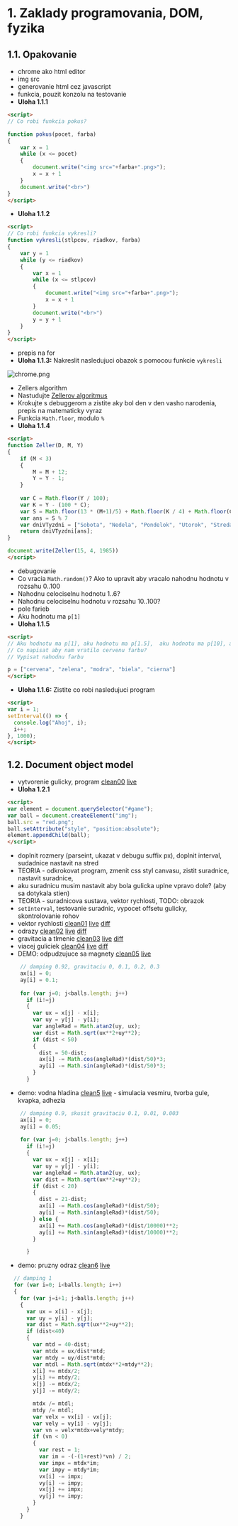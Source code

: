 # 1. Zaklady programovania, DOM, fyzika

## 1.1. Opakovanie
  - chrome ako html editor
  - img src
  - generovanie html cez javascript
  - funkcia, pouzit konzolu na testovanie
  - **Uloha 1.1.1**

```html
<script>
// Co robi funkcia pokus?

function pokus(pocet, farba)
{
    var x = 1
    while (x <= pocet)
    {
        document.write("<img src="+farba+".png>");
        x = x + 1
    }
    document.write("<br>")
}
</script>
```

  - **Uloha 1.1.2**

```html
<script>
// Co robi funkcia vykresli?
function vykresli(stlpcov, riadkov, farba)
{
    var y = 1
    while (y <= riadkov)
    {
        var x = 1
        while (x <= stlpcov)
        {
            document.write("<img src="+farba+".png>");
            x = x + 1
        }
        document.write("<br>")
        y = y + 1
    }
}
</script>
```

  - prepis na for
  - **Uloha 1.1.3:** Nakreslit nasledujuci obazok s pomocou funkcie `vykresli`

![chrome.png](uloha113.png)

  - Zellers algorithm
  - Nastudujte [Zellerov algoritmus](https://en.wikipedia.org/wiki/Determination_of_the_day_of_the_week)
  - Krokujte s debuggerom a zistite aky bol den v den vasho narodenia, prepis na matematicky vyraz
  - Funkcia `Math.floor`, modulo `%`
  - **Uloha 1.1.4**

```html
<script>
function Zeller(D, M, Y)
{    
    if (M < 3)
    {
        M = M + 12;
        Y = Y - 1;
    }
    
    var C = Math.floor(Y / 100);
    var K = Y - (100 * C);
    var S = Math.floor(13 * (M+1)/5) + Math.floor(K / 4) + Math.floor(C / 4) + D + K - (2 * C) + (7 * C);
    var ans = S % 7
    var dniVTyzdni = ["Sobota", "Nedela", "Pondelok", "Utorok", "Streda", "Stvrtok", "Piatok"]
    return dniVTyzdni[ans];
}

document.write(Zeller(15, 4, 1985))
</script>
```

  - debugovanie
  - Co vracia `Math.random()`? Ako to upravit aby vracalo nahodnu hodnotu v rozsahu 0..100
  - Nahodnu celociselnu hodnotu 1..6?
  - Nahodnu celociselnu hodnotu v rozsahu 10..100?
  - pole farieb
  - Aku hodnotu ma `p[1]`
  - **Uloha 1.1.5**

```html
<script>
// Aku hodnotu ma p[1], aku hodnotu ma p[1.5],  aku hodnotu ma p[10], aku hodnotu ma p.length?
// Co napisat aby nam vratilo cervenu farbu?
// Vypisat nahodnu farbu

p = ["cervena", "zelena", "modra", "biela", "cierna"]
</script>
```

  - **Uloha 1.1.6:** Zistite co robi nasledujuci program

```html
<script>
var i = 1;
setInterval(() => {
  console.log("Ahoj", i);
  i++;
}, 1000);
</script>
```

## 1.2. Document object model
  - vytvorenie gulicky, program [clean00](clean00/index.html) [live](https://rawgit.valky.eu/gabonator/Education/master/2022/Programming2/clean00/index.html)
  - **Uloha 1.2.1**

```html
<script>
var element = document.querySelector("#game");
var ball = document.createElement("img");
ball.src = "red.png";
ball.setAttribute("style", "position:absolute");
element.appendChild(ball);
</script>
```

  - doplnit rozmery (parseint, ukazat v debugu suffix px), doplnit interval, sudadnice nastavit na stred
  - TEORIA - odkrokovat program, zmenit css styl canvasu, zistit suradnice, nastavit suradnice,
  - aku suradnicu musim nastavit aby bola gulicka uplne vpravo dole? (aby sa dotykala stien)
  - TEORIA - suradnicova sustava, vektor rychlosti, TODO: obrazok
  - `setInterval`, testovanie suradnic, vypocet offsetu gulicky, skontrolovanie rohov
  - vektor rychlosti [clean01](clean01/index.html) [live](https://rawgit.valky.eu/gabonator/Education/master/2022/Programming2/clean01/index.html) [diff](https://github.com/gabonator/Education/blob/master/2022/Programming2/diff.md#diff-01-vs-00)
  - odrazy [clean02](clean02/index.html) [live](https://rawgit.valky.eu/gabonator/Education/master/2022/Programming2/clean02/index.html) [diff](https://github.com/gabonator/Education/blob/master/2022/Programming2/diff.md#diff-02-vs-01)
  - gravitacia a tlmenie [clean03](clean03/index.html) [live](https://rawgit.valky.eu/gabonator/Education/master/2022/Programming2/clean03/index.html) [diff](https://github.com/gabonator/Education/blob/master/2022/Programming2/diff.md#diff-03-vs-02)
  - viacej guliciek [clean04](clean04/index.html) [live](https://rawgit.valky.eu/gabonator/Education/master/2022/Programming2/clean04/index.html) [diff](https://github.com/gabonator/Education/blob/master/2022/Programming2/diff.md#diff-04-vs-03)
  - DEMO: odpudzujuce sa magnety [clean05](clean05/index2.html) [live](https://rawgit.valky.eu/gabonator/Education/master/2022/Programming2/clean05/index2.html)

```javascript
    // damping 0.92, gravitaciu 0, 0.1, 0.2, 0.3
    ax[i] = 0;
    ay[i] = 0.1;
  
    for (var j=0; j<balls.length; j++)
      if (i!=j)
      {
        var ux = x[j] - x[i];
        var uy = y[j] - y[i];
        var angleRad = Math.atan2(uy, ux);
        var dist = Math.sqrt(ux**2+uy**2);
        if (dist < 50)
        {
          dist = 50-dist;
          ax[i] -= Math.cos(angleRad)*(dist/50)*3; 
          ay[i] -= Math.sin(angleRad)*(dist/50)*3; 
        } 
      }
```

  - demo: vodna hladina [clean5](clean05/index.html) [live](https://rawgit.valky.eu/gabonator/Education/master/2022/Programming2/clean05/index.html) - simulacia vesmiru, tvorba gule, kvapka, adhezia

```javascript
    // damping 0.9, skusit gravitaciu 0.1, 0.01, 0.003
    ax[i] = 0;
    ay[i] = 0.05;
  
    for (var j=0; j<balls.length; j++)
      if (i!=j)
      {
        var ux = x[j] - x[i];
        var uy = y[j] - y[i];
        var angleRad = Math.atan2(uy, ux);
        var dist = Math.sqrt(ux**2+uy**2);
        if (dist < 20)
        {
          dist = 21-dist;
          ax[i] -= Math.cos(angleRad)*(dist/50); 
          ay[i] -= Math.sin(angleRad)*(dist/50); 
        } else {
          ax[i] += Math.cos(angleRad)*(dist/10000)**2; 
          ay[i] += Math.sin(angleRad)*(dist/10000)**2; 
        }

      }
```

  - demo: pruzny odraz [clean6](clean06/index.html) [live](https://rawgit.valky.eu/gabonator/Education/master/2022/Programming2/clean06/index.html)

```javascript
  // damping 1
  for (var i=0; i<balls.length; i++)
  {  
    for (var j=i+1; j<balls.length; j++)
    {
      var ux = x[i] - x[j];
      var uy = y[i] - y[j];
      var dist = Math.sqrt(ux**2+uy**2);
      if (dist<40)
      {
        var mtd = 40-dist;
        var mtdx = ux/dist*mtd;
        var mtdy = uy/dist*mtd;
        var mtdl = Math.sqrt(mtdx**2+mtdy**2);
        x[i] += mtdx/2;
        y[i] += mtdy/2;
        x[j] -= mtdx/2;
        y[j] -= mtdy/2;

        mtdx /= mtdl;
        mtdy /= mtdl;
        var velx = vx[i] - vx[j];
        var vely = vy[i] - vy[j];
        var vn = velx*mtdx+vely*mtdy;
        if (vn < 0)
        {
          var rest = 1;
          var im = -(-(1+rest)*vn) / 2;
          var impx = mtdx*im;
          var impy = mtdy*im;
          vx[i] -= impx;
          vy[i] -= impy;
          vx[j] += impx;
          vy[j] += impy;
        }
      }
    }
```

